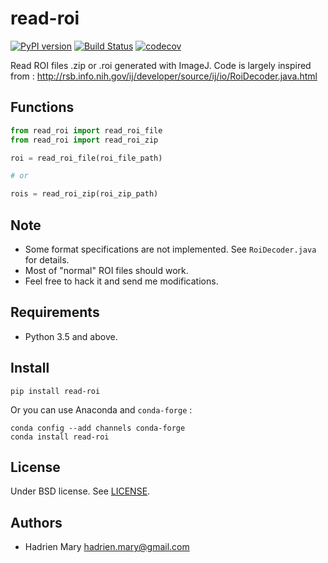 # read-roi

[![PyPI version](https://img.shields.io/pypi/v/read-roi.svg?maxAge=2591000)](https://pypi.org/project/read-roi/)
[![Build Status](https://travis-ci.com/hadim/read-roi.svg?branch=master)](https://travis-ci.com/hadim/read-roi)
[![codecov](https://codecov.io/gh/hadim/read-roi/branch/master/graph/badge.svg)](https://codecov.io/gh/hadim/read-roi)

Read ROI files .zip or .roi generated with ImageJ. Code is largely inspired from : http://rsb.info.nih.gov/ij/developer/source/ij/io/RoiDecoder.java.html

## Functions

```python
from read_roi import read_roi_file
from read_roi import read_roi_zip

roi = read_roi_file(roi_file_path)

# or

rois = read_roi_zip(roi_zip_path)
```

## Note

- Some format specifications are not implemented. See `RoiDecoder.java` for details.
- Most of "normal" ROI files should work.
- Feel free to hack it and send me modifications.

## Requirements

- Python 3.5 and above.

## Install

`pip install read-roi`

Or you can use Anaconda and `conda-forge` :

```
conda config --add channels conda-forge
conda install read-roi
```

## License

Under BSD license. See [LICENSE](LICENSE).

## Authors

- Hadrien Mary <hadrien.mary@gmail.com>
